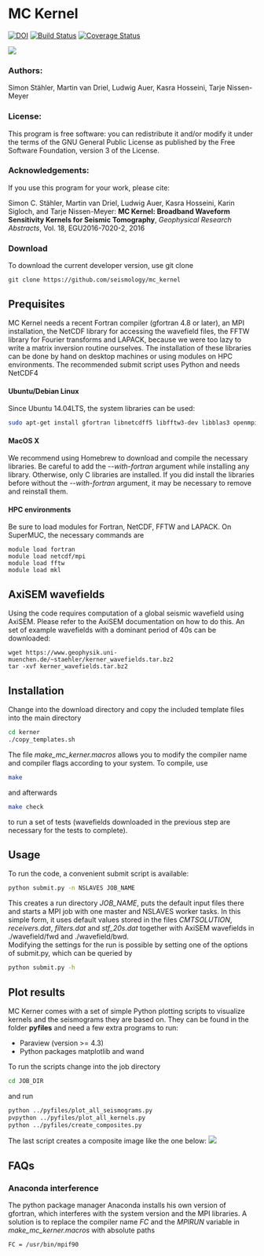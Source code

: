 # MC Kernel
[![DOI](https://zenodo.org/badge/21468/seismology/mc_kernel.svg)](https://zenodo.org/badge/latestdoi/21468/seismology/mc_kernel)
[![Build Status](https://travis-ci.org/seismology/mc_kernel.svg?branch=travis)](https://travis-ci.org/seismology/mc_kernel)
[![Coverage Status](https://coveralls.io/repos/github/seismology/mc_kernel/badge.svg)](https://coveralls.io/github/seismology/mc_kernel)

![](https://www.geophysik.uni-muenchen.de/~staehler/kerner/logo.png)

### Authors:
Simon Stähler, Martin van Driel, Ludwig Auer, Kasra Hosseini, Tarje Nissen-Meyer

### License: 
This program is free software: you can redistribute it and/or modify it under the terms of the GNU General Public License as published by the Free Software Foundation, version 3 of the License.

### Acknowledgements:
If you use this program for your work, please cite:

Simon C. Stähler, Martin van Driel, Ludwig Auer, Kasra Hosseini, Karin Sigloch, and Tarje Nissen-Meyer: **MC Kernel: Broadband Waveform Sensitivity Kernels for Seismic Tomography**, *Geophysical Research Abstracts*, Vol. 18, EGU2016-7020-2, 2016

### Download
To download the current developer version, use git clone
```
git clone https://github.com/seismology/mc_kernel
```

## Prequisites
MC Kernel needs a recent Fortran compiler (gfortran 4.8 or later), an MPI installation, the NetCDF library for accessing the wavefield files, the FFTW library for Fourier transforms and LAPACK, because we were too lazy to write a matrix inversion routine ourselves. The installation of these libraries can be done by hand on desktop machines or using modules on HPC environments.
The recommended submit script uses Python and needs NetCDF4
#### Ubuntu/Debian Linux
Since Ubuntu 14.04LTS, the system libraries can be used:
```bash
sudo apt-get install gfortran libnetcdff5 libfftw3-dev libblas3 openmpi-bin gfortran python python-netcdf
```

#### MacOS X
We recommend using Homebrew to download and compile the necessary libraries. Be careful to add the *--with-fortran* argument while installing any library. Otherwise, only C libraries are installed. If you did install the libraries before without the *--with-fortran* argument, it may be necessary to remove and reinstall them.

#### HPC environments
Be sure to load modules for Fortran, NetCDF, FFTW and LAPACK.
On SuperMUC, the necessary commands are
```
module load fortran
module load netcdf/mpi
module load fftw
module load mkl
```

## AxiSEM wavefields
Using the code requires computation of a global seismic wavefield using AxiSEM. Please refer to the AxiSEM documentation on how to do this. An set of example wavefields with a dominant period of 40s can be downloaded:
```
wget https://www.geophysik.uni-muenchen.de/~staehler/kerner_wavefields.tar.bz2
tar -xvf kerner_wavefields.tar.bz2
```

## Installation
Change into the download directory and copy the included template files into the main directory
```bash
cd kerner
./copy_templates.sh
```
The file *make_mc_kerner.macros* allows you to modify the compiler name and compiler flags according to your system. To compile, use
```bash
make 
```
and afterwards 
``` bash
make check
```
to run a set of tests (wavefields downloaded in the previous step are necessary for the tests to complete).

## Usage
To run the code, a convenient submit script is available:
```bash
python submit.py -n NSLAVES JOB_NAME
```
This creates a run directory *JOB_NAME*, puts the default input files there and starts a MPI job with one master and NSLAVES worker tasks. In this simple form, it uses default values stored in the files *CMTSOLUTION*, *receivers.dat*, *filters.dat* and *stf_20s.dat* together with AxiSEM wavefields in ./wavefield/fwd and ./wavefield/bwd.  
Modifying the settings for the run is possible by setting one of the options of submit.py, which can be queried by
```bash
python submit.py -h
```

## Plot results
MC Kerner comes with a set of simple Python plotting scripts to visualize kernels and the seismograms they are based on. They can be found in the folder **pyfiles** and need a few extra programs to run:
 * Paraview (version >= 4.3)
 * Python packages matplotlib and wand

To run the scripts change into the job directory
```bash
cd JOB_DIR
```
and run
```bash
python ../pyfiles/plot_all_seismograms.py
pvpython ../pyfiles/plot_all_kernels.py
python ../pyfiles/create_composites.py
```
The last script creates a composite image like the one below:
![](https://www.geophysik.uni-muenchen.de/~staehler/kerner/composite_plot.png)




## FAQs
### Anaconda interference 
The python package manager Anaconda installs his own version of gfortran, which interferes with the system version and the MPI libraries. 
A solution is to replace the compiler name *FC* and the *MPIRUN* variable in *make_mc_kerner.macros* with absolute paths
```bash
FC = /usr/bin/mpif90
```
